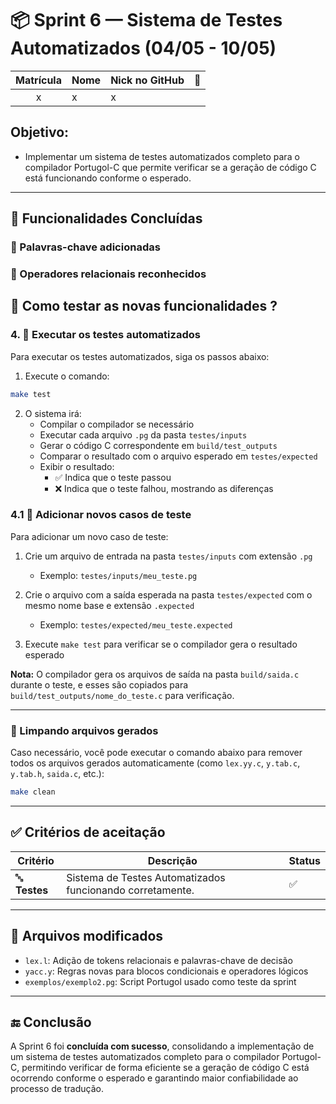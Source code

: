 # 📦 Sprint 6 — Sistema de Testes Automatizados (04/05 - 10/05)


| Matrícula | Nome                                      | Nick no GitHub |                                                      📸                                                       |
| :-------: | ----------------------------------------- | -------------- | :----------------------------------------------------------------------------------------------------------: |
| x |  x                 | x       |  [](https://github.com/)   |


## Objetivo:
- Implementar um sistema de testes automatizados completo para o compilador Portugol-C que permite verificar se a geração de código C está funcionando conforme o esperado.

---

## 🧪 Funcionalidades Concluídas

### 🧩 Palavras-chave adicionadas


### 🔢 Operadores relacionais reconhecidos


## 🚀 Como testar as novas funcionalidades ?

### 4. 🧪 Executar os testes automatizados

Para executar os testes automatizados, siga os passos abaixo:

1. Execute o comando:
```bash
make test
```

2. O sistema irá:
   - Compilar o compilador se necessário
   - Executar cada arquivo `.pg` da pasta `testes/inputs`
   - Gerar o código C correspondente em `build/test_outputs`
   - Comparar o resultado com o arquivo esperado em `testes/expected`
   - Exibir o resultado:
     - ✅ Indica que o teste passou
     - ❌ Indica que o teste falhou, mostrando as diferenças

### 4.1 🧩 Adicionar novos casos de teste

Para adicionar um novo caso de teste:

1. Crie um arquivo de entrada na pasta `testes/inputs` com extensão `.pg`
   - Exemplo: `testes/inputs/meu_teste.pg`

2. Crie o arquivo com a saída esperada na pasta `testes/expected` com o mesmo nome base e extensão `.expected`
   - Exemplo: `testes/expected/meu_teste.expected`

3. Execute `make test` para verificar se o compilador gera o resultado esperado

**Nota:** O compilador gera os arquivos de saída na pasta `build/saida.c` durante o teste, e esses são copiados para `build/test_outputs/nome_do_teste.c` para verificação.

---

### 🧹 Limpando arquivos gerados

Caso necessário, você pode executar o comando abaixo para remover todos os arquivos gerados automaticamente (como `lex.yy.c`, `y.tab.c`, `y.tab.h`, `saida.c`, etc.):

```bash
make clean
```
---


## ✅ Critérios de aceitação

| Critério | Descrição | Status |
|---------|-----------|--------|
| 🔤 **Testes** | Sistema de Testes Automatizados funcionando corretamente. | ✅ |

---

## 📁 Arquivos modificados

- `lex.l`: Adição de tokens relacionais e palavras-chave de decisão
- `yacc.y`: Regras novas para blocos condicionais e operadores lógicos
- `exemplos/exemplo2.pg`: Script Portugol usado como teste da sprint

---

## 🔚 Conclusão

A Sprint 6 foi **concluída com sucesso**, consolidando a implementação de um sistema de testes automatizados completo para o compilador Portugol-C, permitindo verificar de forma eficiente se a geração de código C está ocorrendo conforme o esperado e garantindo maior confiabilidade ao processo de tradução.
